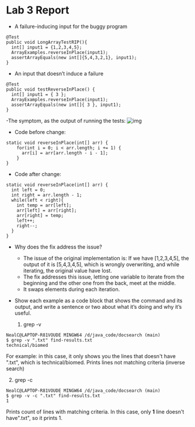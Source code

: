 # Lab 3 Report
- A failure-inducing input for the buggy program
```
@Test
public void LongArrayTestRIP(){
  int[] input1 = {1,2,3,4,5};
  ArrayExamples.reverseInPlace(input1);
  assertArrayEquals(new int[]{5,4,3,2,1}, input1);
}
```


- An input that doesn’t induce a failure
```
@Test 
public void testReverseInPlace() {
  int[] input1 = { 3 };
  ArrayExamples.reverseInPlace(input1);
  assertArrayEquals(new int[]{ 3 }, input1);
}
```

-The symptom, as the output of running the tests: 
![img]()

- Code before change:
```
static void reverseInPlace(int[] arr) {
    for(int i = 0; i < arr.length; i += 1) {
      arr[i] = arr[arr.length - i - 1];
    }
}
```

- Code after change:
```
static void reverseInPlace(int[] arr) {
  int left = 0;
  int right = arr.length - 1;
  while(left < right){
    int temp = arr[left];
    arr[left] = arr[right];
    arr[right] = temp;
    left++;
    right--;
  }
}
```
- Why does the fix address the issue?
   - The issue of the original implementation is: If we have [1,2,3,4,5], the output of it is [5,4,3,4,5], which is wrongly overwriting, and while iterating, the original value have lost.
   - The fix addresses this issue, letting one variable to iterate from the beginning and the other one from the back, meet at the middle.
   - It swaps elements during each iteration.

- Show each example as a code block that shows the command and its output, and write a sentence or two about what it’s doing and why it’s useful.
  1. grep -v
```
NealC@LAPTOP-R81VOUDE MINGW64 /d/java_code/docsearch (main)
$ grep -v ".txt" find-results.txt
technical/biomed
```
For example: in this case, it only shows you the lines that doesn't have ".txt", which is technical/biomed. Prints lines not matching criteria (inverse search)

  2. grep -c
```
NealC@LAPTOP-R81VOUDE MINGW64 /d/java_code/docsearch (main)
$ grep -v -c ".txt" find-results.txt 
1
```
Prints count of lines with matching criteria. In this case, only **1** line doesn't have".txt", so it prints 1.


